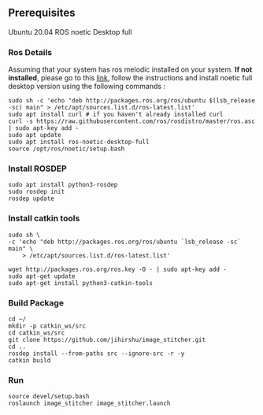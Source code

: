 ## Prerequisites
Ubuntu 20.04
ROS noetic Desktop full


### Ros Details
Assuming that your system has ros melodic installed on your system. <strong>If not installed</strong>, please go to this [link](http://wiki.ros.org/noetic/Installation/Ubuntu), follow the instructions and install noetic full desktop version using the following commands :

	sudo sh -c 'echo "deb http://packages.ros.org/ros/ubuntu $(lsb_release -sc) main" > /etc/apt/sources.list.d/ros-latest.list'
    sudo apt install curl # if you haven't already installed curl
    curl -s https://raw.githubusercontent.com/ros/rosdistro/master/ros.asc | sudo apt-key add -
    sudo apt update
    sudo apt install ros-noetic-desktop-full
    source /opt/ros/noetic/setup.bash

### Install ROSDEP

    sudo apt install python3-rosdep
    sudo rosdep init
    rosdep update

### Install catkin tools

    sudo sh \
    -c 'echo "deb http://packages.ros.org/ros/ubuntu `lsb_release -sc` main" \
        > /etc/apt/sources.list.d/ros-latest.list'
    
    wget http://packages.ros.org/ros.key -O - | sudo apt-key add -
    sudo apt-get update
    sudo apt-get install python3-catkin-tools

### Build Package

    cd ~/
    mkdir -p catkin_ws/src
    cd catkin_ws/src
    git clone https://github.com/jihirshu/image_stitcher.git
    cd ..
    rosdep install --from-paths src --ignore-src -r -y
    catkin build


### Run

    source devel/setup.bash
    roslaunch image_stitcher image_stitcher.launch 



